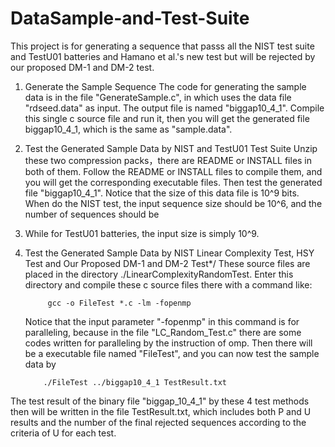 # DataSample-and-Test-Suite
This project is for generating a sequence that passs all the NIST test suite and TestU01 batteries and Hamano et al.'s new test 
but will be rejected by our proposed DM-1 and DM-2 test.

1. Generate the Sample Sequence 
The code for generating the sample data is in the file "GenerateSample.c", in which uses the data file "rdseed.data" as input. The 
output file is named "biggap10_4_1". Compile this single c source file and run it, then you will get the generated file biggap10_4_1,
which is the same as "sample.data".

2. Test the Generated Sample Data by NIST and TestU01 Test Suite
Unzip these two compression packs，there are README or INSTALL files in both of them. Follow the README or INSTALL files to compile them,
and you will get the corresponding executable files. Then test the generated file "biggap10_4_1". Notice that the size of this data file is
10^9 bits. When do the NIST test, the input sequence size should be 10^6, and the number of sequences should be 
1000. While for TestU01 batteries, the input size is simply 10^9.

3. Test the Generated Sample Data by NIST Linear Complexity Test, HSY Test and Our Proposed DM-1 and DM-2 Test*/
These source files are placed in the directory ./LinearComplexityRandomTest. Enter this directory and compile these c source files there with a command like:

            gcc -o FileTest *.c -lm -fopenmp 
   Notice that the input parameter "-fopenmp" in this command is for paralleling, because in the file "LC_Random_Test.c" there are some codes written for paralleling by the instruction of omp. Then there will be a executable file named "FileTest", and you can now test the sample data by
           
           ./FileTest ../biggap10_4_1 TestResult.txt
 The test result of the binary file "biggap_10_4_1" by these 4 test methods then will be written in the file TestResult.txt, which includes  both P and U results and the number of the final rejected sequences according to the criteria of U for each test.
